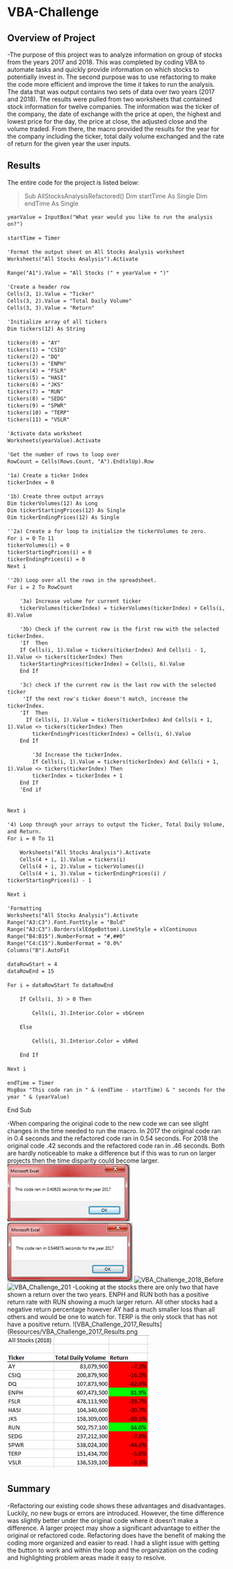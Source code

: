 # VBA-Challenge

## Overview of Project

-The purpose of this project was to analyze information on group of stocks from the years 2017 and 2018. This was completed by coding VBA to automate tasks and quickly provide information on which stocks to potentially invest in. The second purpose was to use refactoring to make the code more efficient and improve the time it takes to run the analysis. The data that was output contains two sets of data over two years (2017 and 2018). The results were pulled from two worksheets that contained stock information for twelve companies. The information was the ticker of the company, the date of exchange with the price at open, the highest and lowest price for the day, the price at close, the adjusted close and the volume traded. From there, the macro provided the results for the year for the company including the ticker, total daily volume exchanged and the rate of return for the given year the user inputs.

## Results

The entire code for the project is listed below:
>Sub AllStocksAnalysisRefactored()
    Dim startTime As Single
    Dim endTime  As Single

    yearValue = InputBox("What year would you like to run the analysis on?")

    startTime = Timer
    
    'Format the output sheet on All Stocks Analysis worksheet
    Worksheets("All Stocks Analysis").Activate
    
    Range("A1").Value = "All Stocks (" + yearValue + ")"
    
    'Create a header row
    Cells(3, 1).Value = "Ticker"
    Cells(3, 2).Value = "Total Daily Volume"
    Cells(3, 3).Value = "Return"

    'Initialize array of all tickers
    Dim tickers(12) As String
    
    tickers(0) = "AY"
    tickers(1) = "CSIQ"
    tickers(2) = "DQ"
    tickers(3) = "ENPH"
    tickers(4) = "FSLR"
    tickers(5) = "HASI"
    tickers(6) = "JKS"
    tickers(7) = "RUN"
    tickers(8) = "SEDG"
    tickers(9) = "SPWR"
    tickers(10) = "TERP"
    tickers(11) = "VSLR"
    
    'Activate data worksheet
    Worksheets(yearValue).Activate
    
    'Get the number of rows to loop over
    RowCount = Cells(Rows.Count, "A").End(xlUp).Row
    
    '1a) Create a ticker Index
    tickerIndex = 0

    '1b) Create three output arrays
    Dim tickerVolumes(12) As Long
    Dim tickerStartingPrices(12) As Single
    Dim tickerEndingPrices(12) As Single
    
    ''2a) Create a for loop to initialize the tickerVolumes to zero.
    For i = 0 To 11
    tickerVolumes(i) = 0
    tickerStartingPrices(i) = 0
    tickerEndingPrices(i) = 0
    Next i
        
    ''2b) Loop over all the rows in the spreadsheet.
    For i = 2 To RowCount
    
        '3a) Increase volume for current ticker
        tickerVolumes(tickerIndex) = tickerVolumes(tickerIndex) + Cells(i, 8).Value
        
        '3b) Check if the current row is the first row with the selected tickerIndex.
        'If  Then
        If Cells(i, 1).Value = tickers(tickerIndex) And Cells(i - 1, 1).Value <> tickers(tickerIndex) Then
        tickerStartingPrices(tickerIndex) = Cells(i, 6).Value
        End If
        
        '3c) check if the current row is the last row with the selected ticker
         'If the next row's ticker doesn't match, increase the tickerIndex.
        'If  Then
          If Cells(i, 1).Value = tickers(tickerIndex) And Cells(i + 1, 1).Value <> tickers(tickerIndex) Then
            tickerEndingPrices(tickerIndex) = Cells(i, 6).Value
        End If
            
            '3d Increase the tickerIndex.
            If Cells(i, 1).Value = tickers(tickerIndex) And Cells(i + 1, 1).Value <> tickers(tickerIndex) Then
            tickerIndex = tickerIndex + 1
        End If
        'End if
        
    
    Next i
    
    '4) Loop through your arrays to output the Ticker, Total Daily Volume, and Return.
    For i = 0 To 11
        
        Worksheets("All Stocks Analysis").Activate
        Cells(4 + i, 1).Value = tickers(i)
        Cells(4 + i, 2).Value = tickerVolumes(i)
        Cells(4 + i, 3).Value = tickerEndingPrices(i) / tickerStartingPrices(i) - 1
        
    Next i
    
    'Formatting
    Worksheets("All Stocks Analysis").Activate
    Range("A3:C3").Font.FontStyle = "Bold"
    Range("A3:C3").Borders(xlEdgeBottom).LineStyle = xlContinuous
    Range("B4:B15").NumberFormat = "#,##0"
    Range("C4:C15").NumberFormat = "0.0%"
    Columns("B").AutoFit

    dataRowStart = 4
    dataRowEnd = 15

    For i = dataRowStart To dataRowEnd
        
        If Cells(i, 3) > 0 Then
            
            Cells(i, 3).Interior.Color = vbGreen
            
        Else
        
            Cells(i, 3).Interior.Color = vbRed
            
        End If
        
    Next i
 
    endTime = Timer
    MsgBox "This code ran in " & (endTime - startTime) & " seconds for the year " & (yearValue)

End Sub

-When comparing the original code to the new code we can see slight changes in the time needed to run the macro. In 2017 the original code ran in 0.4 seconds and the refactored code ran in 0.54 seconds. For 2018 the original code .42 seconds and the refactored code ran in .46 seconds. Both are hardly noticeable to make a difference but if this was to run on larger projects then the time disparity could become larger.
  ![VBA_Challenge_2017_Before](Resources/VBA_Challenge_2017_Before.png)
  ![VBA_Challenge_2017](Resources/VBA_Challenge_2017.png)
  ![VBA_Challenge_2018_Before](Resources/VBA_Challenge_201_Before.png)
  ![VBA_Challenge_201](Resources/VBA_Challenge_201.png)
-Looking at the stocks there are only two that have shown a return over the two years. ENPH and RUN both has a positive return rate with RUN showing a much larger return. All other stocks had a negative return percentage however AY had a much smaller loss than all others and would be one to watch for. TERP is the only stock that has not have a positive return.
![VBA_Challenge_2017_Results](Resources/VBA_Challenge_2017_Results.png
![VBA_Challenge_2018_Results](Resources/VBA_Challenge_2018_Results.png)

## Summary

-Refactoring our existing code shows these advantages and disadvantages. Luckily, no new bugs or errors are introduced. However, the time difference was slightly better under the original code where it doesn’t make a difference. A larger project may show a significant advantage to either the original or refactored code. Refactoring does have the benefit of making the coding more organized and easier to read. I had a slight issue with getting the button to work and within the loop and the organization on the coding and highlighting problem areas made it easy to resolve.

